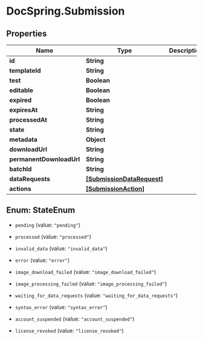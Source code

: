 # DocSpring.Submission

## Properties
Name | Type | Description | Notes
------------ | ------------- | ------------- | -------------
**id** | **String** |  | 
**templateId** | **String** |  | [optional] 
**test** | **Boolean** |  | 
**editable** | **Boolean** |  | [optional] 
**expired** | **Boolean** |  | 
**expiresAt** | **String** |  | [optional] 
**processedAt** | **String** |  | [optional] 
**state** | **String** |  | 
**metadata** | **Object** |  | [optional] 
**downloadUrl** | **String** |  | [optional] 
**permanentDownloadUrl** | **String** |  | [optional] 
**batchId** | **String** |  | [optional] 
**dataRequests** | [**[SubmissionDataRequest]**](SubmissionDataRequest.md) |  | [optional] 
**actions** | [**[SubmissionAction]**](SubmissionAction.md) |  | [optional] 


<a name="StateEnum"></a>
## Enum: StateEnum


* `pending` (value: `"pending"`)

* `processed` (value: `"processed"`)

* `invalid_data` (value: `"invalid_data"`)

* `error` (value: `"error"`)

* `image_download_failed` (value: `"image_download_failed"`)

* `image_processing_failed` (value: `"image_processing_failed"`)

* `waiting_for_data_requests` (value: `"waiting_for_data_requests"`)

* `syntax_error` (value: `"syntax_error"`)

* `account_suspended` (value: `"account_suspended"`)

* `license_revoked` (value: `"license_revoked"`)




